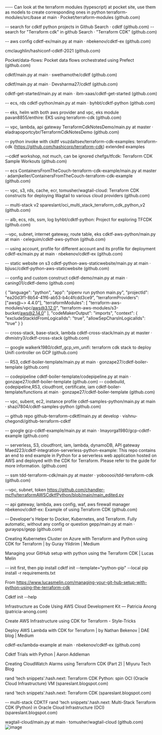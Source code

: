 ---- Can look at the terraform modules (typescript) at pocket site, use them as models to create corresponding ones in python 
terraform-modules/src/base at main · Pocket/terraform-modules (github.com)  

-- search for cdktf python projects in Github
Search · cdktf (github.com) 
--search for "Terraform cdk" in github
Search · "Terraform CDK" (github.com) 

-- aws config
cdktf-ex/main.py at main · nbekenov/cdktf-ex (github.com)  

cmclaughlin/hashiconf-cdktf-2021 (github.com)  

Pocket/data-flows: Pocket data flows orchestrated using Prefect (github.com)  

cdktf/main.py at main · swethamothe/cdktf (github.com)  

cdktf/main.py at main · Devsharma27/cdktf (github.com)  

cdktf-get-started/main.py at main · ibm-xaas/cdktf-get-started (github.com)

-- ecs, rds
cdktf-python/main.py at main · byhbt/cdktf-python (github.com)

-- eks, helm with both aws provider and vpc, eks module 
pavan8855/enthire: EKS using terraform-cdk (github.com)

-- vpc, lambda, api gateway
TerraformCdkNotesDemo/main.py at master · eladrapoportcybr/TerraformCdkNotesDemo (github.com)

-- python invoke with ckdtf
vsuzdaltsev/terraform-cdk-examples: terraform-cdk (https://github.com/hashicorp/terraform-cdk) extended examples

--cdktf workshop, not much, can be ignored
chefgs/tfcdk: Terraform CDK Sample Workouts (github.com)

-- ecs
ContainersFromTheCouch-terraform-cdk-example/main.py at master · adamjkeller/ContainersFromTheCouch-terraform-cdk-example (github.com)

-- vpc, s3, rds, cache, ecr,
tomusher/wagtail-cloud: Terraform CDK constructs for deploying Wagtail to various cloud providers (github.com)

-- multi-stack v2
spareslant/oci_multi_stack_terraform_cdk_python_v2 (github.com)  

-- alb, ecs, rds, ssm, log
byhbt/cdktf-python: Project for exploring TFCDK (github.com)  

--vpc, subnet, internet gateway, route table, eks
cdktf-aws-python/main.py at main · celeguim/cdktf-aws-python (github.com)

-- using account, profile for different account and its profile for deployment
cdktf-ex/main.py at main · nbekenov/cdktf-ex (github.com)

-- static website on s3
cdktf-python-aws-staticwebsite/main.py at main · bjiusc/cdktf-python-aws-staticwebsite (github.com)

-- config and custom construct
cdktf-demo/main.py at main · caning01/cdktf-demo (github.com)

{
  "language": "python",
  "app": "pipenv run python main.py",
  "projectId": "ea20d3f1-8b54-41f6-ab53-b4c4fcdd3ce9",
  "terraformProviders": ["aws@~> 4.4.0"],
  "terraformModules": [
    "terraform-aws-modules/vpc/aws@3.12.0",
    "terraform-aws-modules/s3-bucket/aws@2.14.0"
  ],
  "codeMakerOutput": "imports",
  "context": {
    "excludeStackIdFromLogicalIds": "true",
    "allowSepCharsInLogicalIds": "true"
  }
}

-- cross-stack, base-stack, lambda
cdktf-cross-stack/main.py at master · dhmistry3/cdktf-cross-stack (github.com)

-- google
walkerk1980/cdktf_gcp_vm_unifi: terraform cdk stack to deploy Unifi controller on GCP (github.com)

-- R53,
cdktf-boiler-template/main.py at main · gonzape27/cdktf-boiler-template (github.com)

-- codepipeline
cdktf-boiler-template/codepipeline.py at main · gonzape27/cdktf-boiler-template (github.com)
-- codebuild, codepipeline,R53, cloudfront, certificate, iam
cdktf-boiler-template/functions at main · gonzape27/cdktf-boiler-template (github.com)

-- vpc, subent, ec2, instance profile
cdktf-samples-python/main.py at main · shazi7804/cdktf-samples-python (github.com)

-- github repo
github-terraform-cdktf/main.py at develop · vishnu-chegondi/github-terraform-cdktf

-- google
gcp-cdktf-example/main.py at main · lmayorga1980/gcp-cdktf-example (github.com)

-- serverless, S3, cloudfront, iam, lambda, dynamoDB, API gateway
Maed223/cdktf-integration-serverless-python-example: This repo contains an end to end example in Python for a serverless web application hosted on AWS and deployed with the CDK for Terraform. Please refer to the guide for more information. (github.com)

-- ssm
tdd-terraform-cdk/main.py at master · yobooooi/tdd-terraform-cdk (github.com)

--vpc, subnet, token
https://github.com/chandler-mcfly/terraformAWSCdktfPython/blob/main/main_edited.py

-- api gateway, lambda, aws config, waf, aws firewall manager
nbekenov/cdktf-ex: Example of using Terraform CDK (github.com)

-- Developer's Helper to Docker, Kubernetes, and Terraform. Fully automatic, without any config or question
gepp/main.py at main · gurayops/gepp (github.com)

Creating Kubernetes Cluster on Azure with Terraform and Python using CDK for Terraform | by Guray Yildirim | Medium

Managing your GitHub setup with python using the Terraform CDK | Lucas Melin

-- init first, then pip install 
cdktf init --template="python-pip" --local
pip install -r requirements.txt

From <https://www.lucasmelin.com/managing-your-git-hub-setup-with-python-using-the-terraform-cdk> 

Cdktf init --help

Infrastructure as Code Using AWS Cloud Development Kit — Patricia Anong (patricia-anong.com)

Create AWS Infrastructure using CDK for Terraform - Style-Tricks

Deploy AWS Lambda with CDK for Terraform | by Nathan Bekenov | DAE blog | Medium

cdktf-ex/lambda-example at main · nbekenov/cdktf-ex (github.com)

Cdktf Trials with Python | Aaron Addleman

Creating CloudWatch Alarms using Terraform CDK (Part 2) | Miyuru Tech Blog

rand 'tech snippets'.hash.next: Terraform CDK Python: spin OCI (Oracle Cloud Infrastructure) VM (spareslant.blogspot.com)

rand 'tech snippets'.hash.next: Terraform CDK (spareslant.blogspot.com)

-- multi-stack CDKTF
rand 'tech snippets'.hash.next: Multi-Stack Terraform CDK (Python) in Oracle Cloud Infrastructure (OCI) (spareslant.blogspot.com)

wagtail-cloud/main.py at main · tomusher/wagtail-cloud (github.com)
![image](https://user-images.githubusercontent.com/6020438/177660899-b116f58b-d876-4c05-a502-54570356a327.png)
